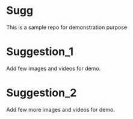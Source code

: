 # Sugg
This is a sample repo for demonstration purpose

# Suggestion_1
Add few images and videos for demo.

# Suggestion_2
Add few more images and videos for demo.

